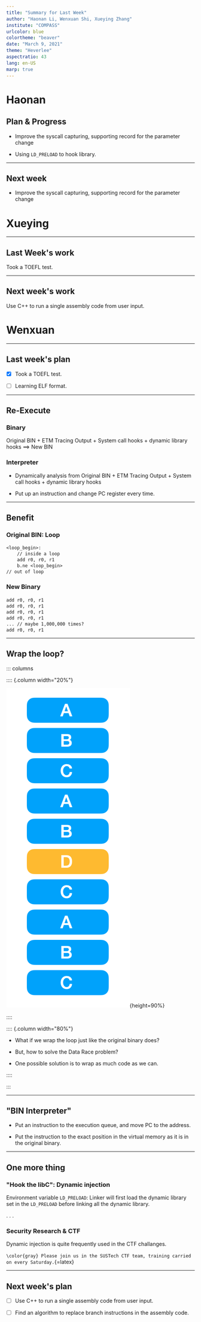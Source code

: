```yaml
---
title: "Summary for Last Week"
author: "Haonan Li, Wenxuan Shi, Xueying Zhang"
institute: "COMPASS"
urlcolor: blue
colortheme: "beaver"
date: "March 9, 2021"
theme: "Heverlee"
aspectratio: 43
lang: en-US
marp: true
---
```

# Haonan

## Plan & Progress

- Improve the syscall capturing, supporting record for the parameter change

- Using `LD_PRELOAD` to hook library.

---

## Next week

- Improve the syscall capturing, supporting record for the parameter change

# Xueying

---

## Last Week's work

Took a TOEFL test.

---

## Next week's work

Use C++ to run a single assembly code from user input.

# Wenxuan

---

## Last week's plan

- [x] Took a TOEFL test.

- [ ] Learning ELF format.

---

## Re-Execute

### Binary
Original BIN + ETM Tracing Output + System call hooks + dynamic library hooks ==> New BIN

### Interpreter
- Dynamically analysis from Original BIN + ETM Tracing Output + System call hooks + dynamic library hooks

- Put up an instruction and change PC register every time.

---

## Benefit


### Original BIN: Loop

```assembly
<loop_begin>:
	// inside a loop
	add r0, r0, r1
	b.ne <loop_begin>
// out of loop
```

### New Binary

```assembly
add r0, r0, r1
add r0, r0, r1
add r0, r0, r1
add r0, r0, r1
... // maybe 1,000,000 times?
add r0, r0, r1
```

---

## Wrap the loop?

::: columns

:::: {.column width="20%"}

![](no_wrap.png){height=90%}

::::

:::: {.column width="80%"}

- What if we wrap the loop just like the original binary does?

- But, how to solve the Data Race problem?

- One possible solution is to wrap as much code as we can.

:::: 

:::

---

## "BIN Interpreter"

- Put an instruction to the execution queue, and move PC to the address.

- Put the instruction to the exact position in the virtual memory as it is in the original binary.


---

## One more thing

### "Hook the libC": Dynamic injection

Environment variable `LD_PRELOAD`: Linker will first load the dynamic library set in the `LD_PRELOAD` before linking all the dynamic library.


. . .

### Security Research & CTF
Dynamic injection is quite frequently used in the CTF challanges. 

`\color{gray} Please join us in the SUSTech CTF team, training carried on every Saturday.`{=latex}

---

## Next week's plan

- [ ] Use C++ to run a single assembly code from user input.

- [ ] Find an algorithm to replace branch instructions in the assembly code.
